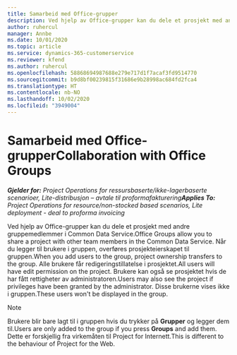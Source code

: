 ```yaml
---
title: Samarbeid med Office-grupper
description: Ved hjelp av Office-grupper kan du dele et prosjekt med andre gruppemedlemmer i Common Data Service.
author: ruhercul
manager: Annbe
ms.date: 10/01/2020
ms.topic: article
ms.service: dynamics-365-customerservice
ms.reviewer: kfend
ms.author: ruhercul
ms.openlocfilehash: 58868694987688e279e717d1f7acaf3fd9514770
ms.sourcegitcommit: b9d8bf00239815f31686e9b28998ac684fd2fca4
ms.translationtype: HT
ms.contentlocale: nb-NO
ms.lasthandoff: 10/02/2020
ms.locfileid: "3949004"
---
```

# <a name="collaboration-with-office-groups"></a><span data-ttu-id="ffff0-103">Samarbeid med Office-grupper</span><span class="sxs-lookup"><span data-stu-id="ffff0-103">Collaboration with Office Groups</span></span>

<span data-ttu-id="ffff0-104">_**Gjelder for:** Project Operations for ressursbaserte/ikke-lagerbaserte scenarioer, Lite-distribusjon – avtale til proformafakturering_</span><span class="sxs-lookup"><span data-stu-id="ffff0-104">_**Applies To:** Project Operations for resource/non-stocked based scenarios, Lite deployment - deal to proforma invoicing_</span></span>

<span data-ttu-id="ffff0-105">Ved hjelp av Office-grupper kan du dele et prosjekt med andre gruppemedlemmer i Common Data Service.</span><span class="sxs-lookup"><span data-stu-id="ffff0-105">Office Groups allow you to share a project with other team members in the Common Data Service.</span></span> <span data-ttu-id="ffff0-106">Når du legger til brukere i gruppen, overføres prosjekteierskapet til gruppen.</span><span class="sxs-lookup"><span data-stu-id="ffff0-106">When you add users to the group, project ownership transfers to the group.</span></span> <span data-ttu-id="ffff0-107">Alle brukere får redigeringstillatelse i prosjektet.</span><span class="sxs-lookup"><span data-stu-id="ffff0-107">All users will have edit permission on the project.</span></span> <span data-ttu-id="ffff0-108">Brukere kan også se prosjektet hvis de har fått rettigheter av administratoren.</span><span class="sxs-lookup"><span data-stu-id="ffff0-108">Users may also see the project if privileges have been granted by the administrator.</span></span> <span data-ttu-id="ffff0-109">Disse brukerne vises ikke i gruppen.</span><span class="sxs-lookup"><span data-stu-id="ffff0-109">These users won't be displayed in the group.</span></span>

> [!NOTE] 
> <span data-ttu-id="ffff0-110">Brukere blir bare lagt til i gruppen hvis du trykker på **Grupper** og legger dem til.</span><span class="sxs-lookup"><span data-stu-id="ffff0-110">Users are only added to the group if you press **Groups** and add them.</span></span> <span data-ttu-id="ffff0-111">Dette er forskjellig fra virkemåten til Project for Internett.</span><span class="sxs-lookup"><span data-stu-id="ffff0-111">This is different to the behaviour of Project for the Web.</span></span> 

